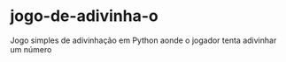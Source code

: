 # jogo-de-adivinha-o
Jogo simples de adivinhação em Python aonde o jogador tenta adivinhar um número 
